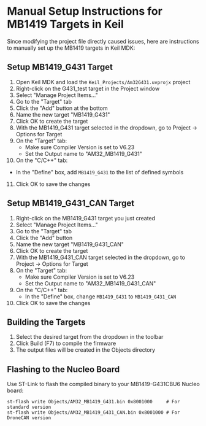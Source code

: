 # Manual Setup Instructions for MB1419 Targets in Keil

Since modifying the project file directly caused issues, here are instructions to manually set up the MB1419 targets in Keil MDK:

## Setup MB1419_G431 Target

1. Open Keil MDK and load the `Keil_Projects/Am32G431.uvprojx` project
2. Right-click on the G431_test target in the Project window
3. Select "Manage Project Items..."
4. Go to the "Target" tab
5. Click the "Add" button at the bottom
6. Name the new target "MB1419_G431"
7. Click OK to create the target
8. With the MB1419_G431 target selected in the dropdown, go to Project → Options for Target
9. On the "Target" tab:
   - Make sure Compiler Version is set to V6.23
   - Set the Output name to "AM32_MB1419_G431"
10. On the "C/C++" tab:
   - In the "Define" box, add `MB1419_G431` to the list of defined symbols
11. Click OK to save the changes

## Setup MB1419_G431_CAN Target

1. Right-click on the MB1419_G431 target you just created
2. Select "Manage Project Items..."
3. Go to the "Target" tab
4. Click the "Add" button
5. Name the new target "MB1419_G431_CAN"
6. Click OK to create the target
7. With the MB1419_G431_CAN target selected in the dropdown, go to Project → Options for Target
8. On the "Target" tab:
   - Make sure Compiler Version is set to V6.23
   - Set the Output name to "AM32_MB1419_G431_CAN"
9. On the "C/C++" tab:
   - In the "Define" box, change `MB1419_G431` to `MB1419_G431_CAN`
10. Click OK to save the changes

## Building the Targets

1. Select the desired target from the dropdown in the toolbar
2. Click Build (F7) to compile the firmware
3. The output files will be created in the Objects directory

## Flashing to the Nucleo Board

Use ST-Link to flash the compiled binary to your MB1419-G431CBU6 Nucleo board:

```
st-flash write Objects/AM32_MB1419_G431.bin 0x8001000     # For standard version
st-flash write Objects/AM32_MB1419_G431_CAN.bin 0x8001000 # For DroneCAN version
``` 